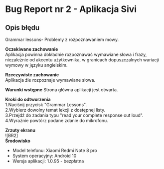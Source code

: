 # Bug Report nr 2 - Aplikacja Sivi

## Opis błędu

Grammar lessons- Problemy z rozpoznawaniem mowy.

**Oczekiwane zachowanie**  
Aplikacja powinna dokładnie rozpoznawać wymawiane słowa i frazy, niezależnie od akcentu użytkownika, w granicach dopuszczalnych wariacji wymowy w języku angielskim.

**Rzeczywiste zachowanie**  
Aplikacja źle rozpoznaje wymawiane słowa.

**Warunki wstępne**
Strona główna aplikacji jest otwarta.

**Kroki do odtworzenia**  
1.Naciśnij przycisk "Grammar Lessons".  
2.Wybierz dowolny temat lekcji z dostępnej listy.  
3.Przejdź do zadania typu "read your complete response out loud".  
4.Wyraźnie powtórz podane zdanie do mikrofonu.

**Zrzuty ekranu**  
![BR2]  
**Środowisko**

- Model telefonu: Xiaomi Redmi Note 8 pro
- System operacyjny: Android 10
- Wersja aplikacji: 1.0.95 - bezpłatna

